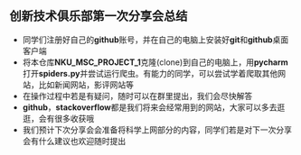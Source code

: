 ## 创新技术俱乐部第一次分享会总结

- 同学们注册好自己的**github**账号，并在自己的电脑上安装好**git**和**github**桌面客户端
- 将本仓库**NKU_MSC_PROJECT_1**克隆(clone)到自己的电脑上，用**pycharm**打开**spiders.py**并尝试运行爬虫。有能力的同学，可以尝试学着爬取其他网站，比如新闻网站，影评网站等
- 在操作过程中若是有疑问，随时可以在群里提出，我们会尽快解答
- **github**，**stackoverflow**都是我们将来会经常用到的网站，大家可以多去逛逛，会有很多收获哦
- 我们预计下次分享会会准备将科学上网部分的内容，同学们若是对下一次分享会有什么建议也欢迎随时提出

